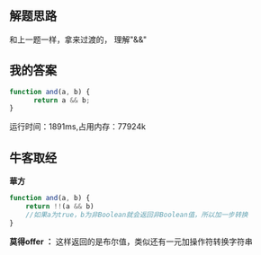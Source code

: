 ## 解题思路

和上一题一样，拿来过渡的， 理解"&&"

## 我的答案

```js
function and(a, b) {
      return a && b;
}
```
运行时间：1891ms,占用内存：77924k
## 牛客取经

**華方**

```js
function and(a, b) {
    return !!(a && b)
    //如果a为true，b为非Boolean就会返回非Boolean值，所以加一步转换
}
```

**莫得offer ：** 这样返回的是布尔值，类似还有一元加操作符转换字符串